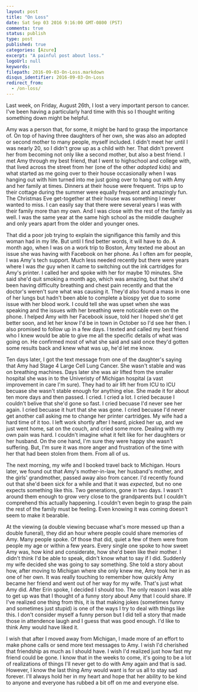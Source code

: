 ```yaml
---
layout: post
title: "On Loss"
date: Sat Sep 03 2016 9:16:00 GMT-0800 (PST)
comments: true
status: publish
type: post
published: true
categories: [Azure]
excerpt: "A painful post about loss."
logoUrl: null
keywords: 
filepath: 2016-09-03-On-Loss.markdown
disqus_identifier: 2016-09-03-On-Loss
redirect_from: 
  - /on-loss/
---
```


Last week, on Friday, August 26th, I lost a very important person to cancer.  I've been having a particularly hard time with this so I thought writing something down might be helpful.  

Amy was a person that, for some, it might be hard to grasp the importance of.  On top of having three daughters of her own, she was also an adopted or second mother to many people, myself included.  I didn't meet her until I was nearly 20, so I didn't grow up as a child with her.  That didn't prevent her from becoming not only like a second mother, but also a best friend.  I met Amy through my best friend, that I went to highschool and college with, that lived across the street from her (one of the other *adopted* kids) and what started as me going over to their house occasionally when I was hanging out with him turned into me just going over to hang out with Amy and her family at times.  Dinners at their house were frequent.  Trips up to their cottage during the summer were equally frequent and amazingly fun.  The Christmas Eve get-together at their house was something I never wanted to miss.  I can easily say that there were several years I was with their family more than my own.  And I was close with the rest of the family as well.  I was the same year at the same high school as the middle daugher and only years apart from the older and younger ones.

That did a poor job trying to explain the signifigance this family and this woman had in my life.  But until I find better words, it will have to do.  A month ago, when I was on a work trip to Boston, Amy texted me about an issue she was having with Facebook on her phone.  As I often am for people, I was Amy's tech support.  Much less needed recently but there were years where I was *the* guy when it came to switching out the ink cartridges for Amy's printer.  I called her and spoke with her for maybe 10 minutes.  She said she'd quit smoking a month ago, which was amazing, but that she'd been having difficulty breathing and chest pain recently and that the doctor's weren't sure what was causing it.  They'd also found a mass in one of her lungs but hadn't been able to complete a biospy yet due to some issue with her blood work.  I could tell she was upset when she was speaking and the issues with her breathing were noticable even on the phone.  I helped Amy with her Facebook issue, told her I hoped she'd get better soon, and let her know I'd be in town in October so I'd see her then.  I also promised to follow up in a few days.  I texted and called my best friend who I knew would be able to give me all the specific details of what was going on.  He confirmed most of what she said and said once they'd gotten some results back and knew what was up, he'd let me know.  

Ten days later, I got the text message from one of the daughter's saying that Amy had Stage 4 Large Cell Lung Cancer.  She wasn't stable and was on breathing machines.  Days later she was air lifted from the smaller hospital she was in to the Univeristy of Michigan hospital (a vast improvement in care I'm sure).  They had to air lift her from ICU to ICU becuase she wasn't stable enough for anything else.  She made it for about ten more days and then passed.  I cried.  I cried a lot.  I cried because I couldn't belive that she'd gone so fast.  I cried becuase I'd never see her again.  I cried becuase it hurt that she was gone.  I cried becuase I'd never get another call asking me to change her printer cartridges.  My wife had a hard time of it too.  I left work shortly after I heard, picked her up, and we just went home, sat on the couch, and cried some more.  Dealing with my own pain was hard.  I couldn't imagine what it felt like for her daughters or her husband.  On the one hand, I'm sure they were happy she wasn't suffering.  But, I'm sure it was more anger and frustration of the time with her that had been stolen from them.  From all of us.  

The next morning, my wife and I booked travel back to Michigan.  Hours later, we found out that Amy's mother-in-law, her husband's mother, and the girls' grandmother, passed away also from cancer.  I'd recently found out that she'd been sick for a while and that it was *expected*, but no one expects something like this.  Two generations, gone in two days.  I wasn't around them enough to grow very close to the grandparents but I couldn't comprehend this actually happening.  I couldn't even begin to grasp the pain the rest of the family must be feeling.  Even knowing it was coming doesn't seem to make it bearable.  

At the viewing (a double viewing becuase what's more messed up than a double funeral), they did an hour where people could share memories of Amy.  Many people spoke.  Of those that did, quiet a few of them were from people my age or within a few years.  Every single one spoke to how sweet Amy was, how kind and considerate, how she'd been like their mother.  I didn't think I'd be able to speak, didn't know what to say if I did.  Suddenly my wife decided she was going to say something.  She told a story about how, after moving to Michigan where she only knew me, Amy took her in as one of her own.  It was really touching to remember how quickly Amy became her friend and went out of her way for my wife.  That's just what Amy did.  After Erin spoke, I decided I should too.  The only reason I was able to get up was that I thought of a funny story about Amy that I could share.  If I've realized one thing from this, it is that making jokes (sometimes funny and sometimes just stupid) is one of the ways I try to deal with things like this.  I don't consider myself a funny person but I did tell a story that made those in attendence laugh and I guess that was good enough.  I'd like to think Amy would have liked it.  

I wish that after I moved away from Michigan, I made more of an effort to make phone calls or send more text messages to Amy.  I wish I'd cherished that friendship as much as I should have.  I wish I'd realized just how fast my friend could be gone.  I know that in the weeks to come, it's going to be a lot of realizations of things I'll never get to do with Amy again and that is sad.  However, I know the last thing Amy would want is for us all to stay sad forever.  I'll always hold her in my heart and hope that her ability to be kind to anyone and everyone has rubbed a bit off on me and everyone else.  